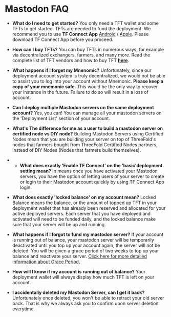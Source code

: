 # Mastodon FAQ

- **What do I need to get started?**
You only need a TFT wallet and some TFTs to get started. TFTs are needed to fund the deployment. We recommend you to use **TF Connect App** [Android](https://play.google.com/store/apps/details?id=org.jimber.threebotlogin&hl=en&gl=US&pli=1) / [Apple](https://apps.apple.com/us/app/threefold-connect/id1459845885). Please download TF Connect App before you proceed.

- **How can I buy TFTs?**
You can buy TFTs in numerous ways, for example via decentralized exchangers, farmers, and many more. Read the complete list of TFT vendors and how to buy TFT [**here**](../concepts/buying_storing_tft.md).

- **What happens if I forget my Mnenomic?**
Unfortunately, since our deployment account system is truly decentralized, we would not be able to assist you to log into your account without Mnemonic. **Please keep a copy of your mnemonic safe.** This would be the only way to recover your instance in the future. Failure to do so will result in a loss of account.

- **Can I deploy multiple Mastodon servers on the same deployment account?**
Yes, you can! You can manage all your mastodon servers on the 'Deployment List' section of your account. 

- **What's The difference for me as a user to build a mastodon server on certified node vs DIY node?**
Building Mastodon Servers using Certified Nodes mean that you are building your server on top of ThreeFold's nodes that farmers bought from ThreeFold Certified Nodes partners, instead of DIY Nodes (Nodes that farmers build themselves).

- - **What does exactly 'Enable TF Connect' on the 'basic'deployment setting mean?**
In means once you have activated your Mastodon servers, you have the option of letting users of your server to create or login to their Mastodon account quickly by using TF Connect App login.

- **What does exactly 'locked balance' on my account mean?**
Locked Balance means the balance, or the amount of topped up TFT in your deployment wallet that has already been reserved and allocated for your active deployed servers. Each server that you have deployed and activated will need to be funded daily, and the locked balance make sure that your server will be up and running.

- **What happens if I forgot to fund my mastodon server?**
If your account is running out of balance, your mastodon server will be temporarily deactivated until you top up your account again, the server will not be deleted. You will be given a grace period of two weeks to top up your balance and reactivate your server. [Click here for more detailed information about Grace Period.](../concepts/contract_grace_period.md)

- **How will I know if my account is running out of balance?**
Your deployment wallet will always display how much TFT is left on your account.

- **I accidentally deleted my Mastodon Server, can I get it back?**
Unfortunately once deleted, you won't be able to retract your old server back. That is why we always ask you to confirm upon server deletion everytime.